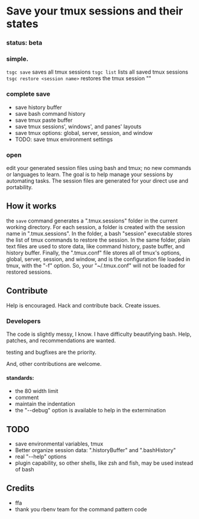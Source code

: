 # Save your tmux sessions and their states

### status: beta

### simple.
  `tsgc save`    saves all tmux sessions
  `tsgc list`    lists all saved tmux sessions
  `tsgc restore <session name>`    restores the tmux session "<session name>"

### complete save
  * save history buffer
  * save bash command history
  * save tmux paste buffer
  * save tmux sessions', windows', and panes' layouts
  * save tmux options: global, server, session, and window
  * TODO: save tmux environment settings

### open
  edit your generated session files using bash and tmux; no new commands or
  languages to learn. The goal is to help manage your sessions by automating
  tasks. The session files are generated for your direct use and portability.


## How it works

  the `save` command generates a ".tmux.sessions" folder in the current working
  directory. For each session, a folder is created with the session name in 
  ".tmux.sessions". In the folder, a bash "session" executable stores the list
  of tmux commands to restore the session. In the same folder, plain text files
  are used to store data, like command history, paste buffer, and history
  buffer. Finally, the ".tmux.conf" file stores all of tmux's options, global, 
  server, session, and window, and is the configuration file loaded in tmux, 
  with the "-f" option. So, your "~/.tmux.conf" will not be loaded for restored
  sessions.


## Contribute

  Help is encouraged. Hack and contribute back. Create issues.

### Developers

  The code is slightly messy, I know. I have difficulty beautifying bash. Help,
  patches, and recommendations are wanted.

  testing and bugfixes are the priority.

  And, other contributions are welcome.

  #### standards: ####
  * the 80 width limit
  * comment
  * maintain the indentation
  * the "--debug" option is available to help in the extermination


## TODO

  * save environmental variables, tmux
  * Better organize session data: ".historyBuffer" and ".bashHistory"
  * real "--help" options
  * plugin capability, so other shells, like zsh and fish, may be used instead
    of bash


## Credits

  * ffa
  * thank you rbenv team for the command pattern code
